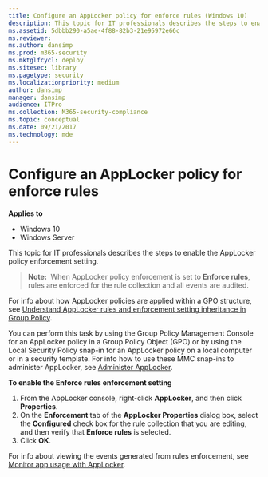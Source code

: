 ```yaml
---
title: Configure an AppLocker policy for enforce rules (Windows 10)
description: This topic for IT professionals describes the steps to enable the AppLocker policy enforcement setting.
ms.assetid: 5dbbb290-a5ae-4f88-82b3-21e95972e66c
ms.reviewer: 
ms.author: dansimp
ms.prod: m365-security
ms.mktglfcycl: deploy
ms.sitesec: library
ms.pagetype: security
ms.localizationpriority: medium
author: dansimp
manager: dansimp
audience: ITPro
ms.collection: M365-security-compliance
ms.topic: conceptual
ms.date: 09/21/2017
ms.technology: mde
---
```


# Configure an AppLocker policy for enforce rules

**Applies to**
- Windows 10
- Windows Server

This topic for IT professionals describes the steps to enable the AppLocker policy enforcement setting.

>**Note:**  When AppLocker policy enforcement is set to **Enforce rules**, rules are enforced for the rule collection and all events are audited.
 
For info about how AppLocker policies are applied within a GPO structure, see [Understand AppLocker rules and enforcement setting inheritance in Group Policy](understand-applocker-rules-and-enforcement-setting-inheritance-in-group-policy.md).

You can perform this task by using the Group Policy Management Console for an AppLocker policy in a Group Policy Object (GPO) or by using the Local Security Policy snap-in for an AppLocker policy on a local computer or in a security template. For info how to use these MMC snap-ins to administer AppLocker, see [Administer AppLocker](administer-applocker.md#bkmk-using-snapins).

**To enable the Enforce rules enforcement setting**

1.  From the AppLocker console, right-click **AppLocker**, and then click **Properties**.
2.  On the **Enforcement** tab of the **AppLocker Properties** dialog box, select the **Configured** check box for the rule collection that you are editing, and then verify that **Enforce rules** is selected.
3.  Click **OK**.

For info about viewing the events generated from rules enforcement, see [Monitor app usage with AppLocker](monitor-application-usage-with-applocker.md).
